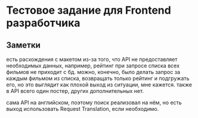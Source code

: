 # Тестовое задание для Frontend разработчика

## Заметки

есть расхождения с макетом из-за того, что API не предоставляет необходимых данных, например, рейтинг при запросе списка всех фильмов не приходит с бд. можно, конечно, было делать запрос за каждым фильмом из списка, возвращать только рейтинг и подгружать его, но это выглядит как плохой выход из ситуации, мне кажется. также в API всего один постер, других дополнительных нет.

сама API на английском, поэтому поиск реализовал на нём, но есть выход использовать Request Translation, если необходимо.
